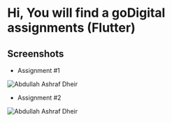 # Hi, You will find a goDigital assignments (Flutter)

## Screenshots

- Assignment #1

![Abdullah Ashraf Dheir](/screenshots/assignment_1/1.png "Assignment #1 - 1")

- Assignment #2

![Abdullah Ashraf Dheir](/screenshots/assignment_2/2.png "Assignment #2 - 1")